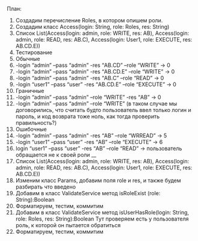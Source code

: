 План:
1.	Создадим перечисление Roles, в котором опишем роли.
2. Создадим класс Access(login: String, role: Roles, res: String)
2.	Список List(Access(login: admin, role: WRITE, res: АВ), Access(login: admin, role: READ, res: AB.C), Access(login: User1, role: EXECUTE, res: AB.CD.E))
3.	Тестирование
4.	Обычные
5.	-login “admin” –pass “admin”  -res “АВ.CD” –role “WRITE” -> 0
6.	-login “admin” –pass “admin”  -res “АВ.CD.E” –role “WRITE” -> 0
7.	-login “admin” –pass “admin”  -res “АВ.C” –role “READ” -> 0
8.	-login “user1” –pass “user”  -res “АВ.CD.E” –role “EXECUTE” -> 0
9.	Граничные
10.	-login “admin” –pass “admin” –role “WRITE” -res “АВ”  -> 0
11.	-login “admin” –pass “admin” –role “WRITE” 
(в таком случае мы договорились, что считать будто пользователь ввел только логин и пароль, и код возврата тоже ноль, как тогда проверить правильность?)
12.	Ошибочные
13.	-login “admin” –pass “admin”  -res “АВ” –role “WRREAD” -> 5
14.	-login “user1” –pass “user”  -res “АВ” –role “EXECUTE” -> 6
15.	login “user1” –pass “user”  -res “АВ” –role “READ” -> пользователь обращается не к своей роли
__
17.	Список List(Access(login: admin, role: WRITE, res: АВ), Access(login: admin, role: READ, res: AB.C), Access(login: User1, role: EXECUTE, res: AB.CD.E))
18.	Изменим класс Params, добавим поля role и res, и также будем разбирать что введено
19.	Добавим в класс ValidateService метод  isRoleExist (role: String):Boolean
20.	Форматируем, тестим, коммитим
21.	Добавим в класс ValidateService метод  isUserHasRole(login: String, role: Roles, res: String):Boolean
Тут проверяем есть у пользователя роль, к которой он пытается обратиться
22.	Форматируем, тестим, коммитим

